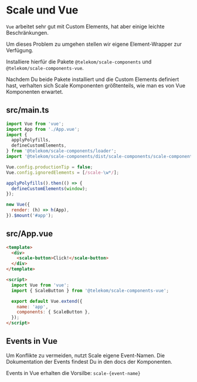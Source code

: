 # Scale und Vue

`Vue` arbeitet sehr gut mit Custom Elements, hat aber einige leichte Beschränkungen.

Um dieses Problem zu umgehen stellen wir eigene Element-Wrapper zur Verfügung.

Installiere hierfür die Pakete `@telekom/scale-components` und `@telekom/scale-components-vue`.

Nachdem Du beide Pakete installiert und die Custom Elements definiert hast, verhalten sich Scale Komponenten größtenteils, wie man es von Vue Komponenten erwartet.

## src/main.ts

```javascript
import Vue from 'vue';
import App from './App.vue';
import {
  applyPolyfills,
  defineCustomElements,
} from '@telekom/scale-components/loader';
import '@telekom/scale-components/dist/scale-components/scale-components.css';

Vue.config.productionTip = false;
Vue.config.ignoredElements = [/scale-\w*/];

applyPolyfills().then(() => {
  defineCustomElements(window);
});

new Vue({
  render: (h) => h(App),
}).$mount('#app');
```

## src/App.vue

```html
<template>
  <div>
    <scale-button>Click!</scale-button>
  </div>
</template>

<script>
  import Vue from 'vue';
  import { ScaleButton } from '@telekom/scale-components-vue';

  export default Vue.extend({
    name: 'app',
    components: { ScaleButton },
  });
</script>
```

## Events in Vue

Um Konflikte zu vermeiden, nutzt Scale eigene Event-Namen. Die Dokumentation der Events findest Du in den docs der Komponenten.

Events in Vue erhalten die Vorsilbe: `scale-{event-name}`
